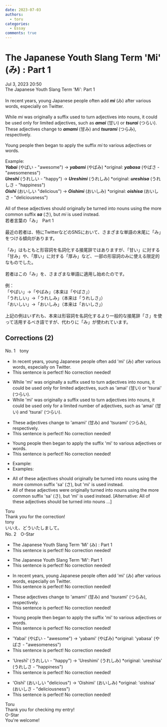 ```yaml
---
date: 2023-07-03
authors:
  - toru
categories:
  - Essay
comments: true
---
```


# The Japanese Youth Slang Term 'Mi' (み) : Part 1
<div class="date">Jul 3, 2023 20:50</div>
<div id="post"><div id="body_show_ori">
The Japanese Youth Slang Term 'Mi': Part 1<br/><br/>In recent years, young Japanese people often add <strong><em>mi</em></strong> (み) after various words, especially on Twitter.<br/><br/>While <em>mi</em> was originally a suffix used to turn adjectives into nouns, it could be used only for limited adjectives, such as <strong><em>amai</em></strong> (甘い) or <strong><em>tsurai</em></strong> (つらい).  These adjectives change to <strong><em>amami</em></strong> (甘み) and <strong><em>tsurami</em></strong> (つらみ), respectively.<br/><br/>Young people then began to apply the suffix <em>mi</em> to various adjectives or words.<br/><br/>Example:<br/><strong><em>Yabai</em></strong> (やばい - "awesome") → <strong><em>yabami</em></strong> (やばみ) *original: <strong><em>yabasa</em></strong> (やばさ - "awesomeness")<br/><strong><em>Ureshī</em></strong> (うれしい - "happy") → <strong><em>Ureshimi</em></strong> (うれしみ) *original: <strong><em>ureshisa</em></strong> (うれしさ - "happiness")<br/><strong><em>Oishī</em></strong> (おいしい "delicious") → <strong><em>Oishimi</em></strong> (おいしみ) *original: <strong><em>oishisa</em></strong> (おいしさ - "deliciousness")<br/><br/>All of these adjectives should originally be turned into nouns using the more common suffix <strong><em>sa</em></strong> (さ), but <em>mi</em> is used instead.
</div></div>

<!-- more -->

<div id="post_ja"><div id="body_show_mo">
若者言葉の「み」　Part 1<br/><br/>最近の若者は、特にTwitterなどのSNSにおいて、さまざまな単語の末尾に「み」をつける傾向があります。<br/><br/>「み」はもともと形容詞を名詞化する接尾辞ではありますが、「甘い」に対する「甘み」や、「厚い」に対する「厚み」など、一部の形容詞のみに使える限定的なものでした。<br/><br/>若者はこの「み」を、さまざまな単語に適用し始めたのです。<br/><br/>例：<br/>「やばい」→「やばみ」（本来は「やばさ」）<br/>「うれしい」→「うれしみ」（本来は「うれしさ」）<br/>「おいしい」→「おいしみ」（本来は「おいしさ」）<br/><br/>上記の例はいずれも、本来は形容詞を名詞化するより一般的な接尾辞「さ」を使って活用するべき語ですが、代わりに「み」が使われています。
</div></div>

## Corrections (2)
<div id="block"><div class="first_name"> No. 1　<span class="just_name">tony</span></div><div id="block2">
<ul class="correction_field">
<li class="incorrect">In recent years, young Japanese people often add 'mi' (み) after various words, especially on Twitter.</li>
<li class="corrected perfect">This sentence is perfect! No correction needed!</li>
</ul>
<ul class="correction_field">
<li class="incorrect">While 'mi' was originally a suffix used to turn adjectives into nouns, it could be used only for limited adjectives, such as 'amai' (甘い) or 'tsurai' (つらい).</li>
<li class="corrected correct">
While 'mi' was originally a suffix used to turn adjectives into nouns, it could be used only for <span class="f_red">a</span> limited <span class="f_red">number of</span> adjectives, such as 'amai' (甘い) <span class="f_blue">and</span> 'tsurai' (つらい).
</li>
</ul>
<ul class="correction_field">
<li class="incorrect">These adjectives change to 'amami' (甘み) and 'tsurami' (つらみ), respectively.</li>
<li class="corrected perfect">This sentence is perfect! No correction needed!</li>
</ul>
<ul class="correction_field">
<li class="incorrect">Young people then began to apply the suffix 'mi' to various adjectives or words.</li>
<li class="corrected perfect">This sentence is perfect! No correction needed!</li>
</ul>
<ul class="correction_field">
<li class="incorrect">Example:</li>
<li class="corrected correct">
Example<span class="f_red">s</span>:
</li>
</ul>
<ul class="correction_field">
<li class="incorrect">All of these adjectives should originally be turned into nouns using the more common suffix 'sa' (さ), but 'mi' is used instead.</li>
<li class="corrected correct">
All of these adjectives <span class="f_red">were originally</span> turned into nouns using the more common suffix 'sa' (さ), but 'mi' is used instead. [Alternative: All of these adjectives <span class="f_red">should be</span> turned into nouns ...]
</li>
</ul>
</div><div class="name"><span class="just_name">Toru</span><br>
Thank you for the correction!
</div>
<div class="name"><span class="just_name">tony</span><br>
いいえ、どういたしまして。
</div>
</div>
<div id="block"><div class="first_name"> No. 2　<span class="just_name">O-Star</span></div><div id="block2">
<ul class="correction_field">
<li class="incorrect">The Japanese Youth Slang Term 'Mi' (み) : Part 1</li>
<li class="corrected perfect">This sentence is perfect! No correction needed!</li>
</ul>
<ul class="correction_field">
<li class="incorrect">The Japanese Youth Slang Term 'Mi': Part 1</li>
<li class="corrected perfect">This sentence is perfect! No correction needed!</li>
</ul>
<ul class="correction_field">
<li class="incorrect">In recent years, young Japanese people often add 'mi' (み) after various words, especially on Twitter.</li>
<li class="corrected perfect">This sentence is perfect! No correction needed!</li>
</ul>
<ul class="correction_field">
<li class="incorrect">These adjectives change to 'amami' (甘み) and 'tsurami' (つらみ), respectively.</li>
<li class="corrected perfect">This sentence is perfect! No correction needed!</li>
</ul>
<ul class="correction_field">
<li class="incorrect">Young people then began to apply the suffix 'mi' to various adjectives or words.</li>
<li class="corrected perfect">This sentence is perfect! No correction needed!</li>
</ul>
<ul class="correction_field">
<li class="incorrect">'Yabai' (やばい - "awesome") → 'yabami' (やばみ) *original: 'yabasa' (やばさ - "awesomeness")</li>
<li class="corrected perfect">This sentence is perfect! No correction needed!</li>
</ul>
<ul class="correction_field">
<li class="incorrect">'Ureshī' (うれしい - "happy") → 'Ureshimi' (うれしみ) *original: 'ureshisa' (うれしさ - "happiness")</li>
<li class="corrected perfect">This sentence is perfect! No correction needed!</li>
</ul>
<ul class="correction_field">
<li class="incorrect">'Oishī' (おいしい "delicious") → 'Oishimi' (おいしみ) *original: 'oishisa' (おいしさ - "deliciousness")</li>
<li class="corrected perfect">This sentence is perfect! No correction needed!</li>
</ul>
</div><div class="name"><span class="just_name">Toru</span><br>
Thank you for checking my entry!
</div>
<div class="name"><span class="just_name">O-Star</span><br>
You're welcome!
</div>
</div>
